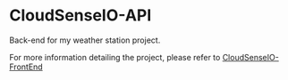 # CloudSenseIO-API

Back-end for my weather station project.

For more information detailing the project, please refer to [CloudSenseIO-FrontEnd](https://github.com/cabralh/CloudSenseIO) 
